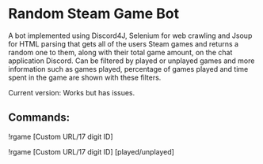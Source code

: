 # Random Steam Game Bot
A bot implemented using Discord4J, Selenium for web crawling and Jsoup for HTML parsing that gets all of the users Steam games and returns a random one to them, along with their total game amount, on the chat application Discord. Can be filtered by played or unplayed games and more information such as games played, percentage of games played and time spent in the game are shown with these filters.

Current version: Works but has issues.

## Commands:

!rgame [Custom URL/17 digit ID]

!rgame [Custom URL/17 digit ID] [played/unplayed]
